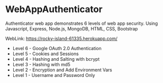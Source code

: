 # WebAppAuthenticator
Authenticator web app demonstrates 6 levels of web app security. Using Javascript, Express, Node.js, MongoDB, HTML, CSS, Bootstrap

WebLink: https://rocky-island-61335.herokuapp.com/

- Level 6 - Google OAuth 2.0 Authentication
- Level 5 - Cookies and Sessions
- Level 4 - Hashing and Salting with bcrypt
- Level 3 - Hashing with md5
- Level 2 - Encryption and Add Environment Vars
- Level 1 - Username and Password Only


